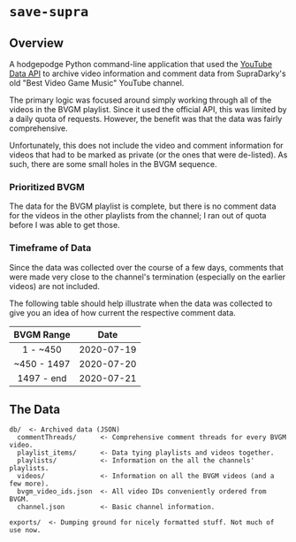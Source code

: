 # `save-supra`
## Overview
A hodgepodge Python command-line application that used the [YouTube Data API](https://developers.google.com/youtube/v3/docs)
to archive video information and  comment data from SupraDarky's old "Best Video
Game Music" YouTube channel.

The primary logic was focused around simply working through all of the videos in
the BVGM playlist. Since it used the official API, this was limited by a daily
quota of requests. However, the benefit was that the data was fairly comprehensive.

Unfortunately, this does not include the video and comment information for videos
that had to be marked as private (or the ones that were de-listed). As such,
there are some small holes in the BVGM sequence.

### Prioritized BVGM
The data for the BVGM playlist is complete, but there is no comment
data for the videos in the other playlists from the channel; I ran out of quota
before I was able to get those.

### Timeframe of Data
Since the data was collected over the course of a few days, comments that were
made very close to the channel's termination (especially on the earlier videos)
are not included.

The following table should help illustrate when the data was collected to give
you an idea of how current the respective comment data.

| BVGM Range  | Date       |
|:-----------:|------------|
| 1 - ~450    | 2020-07-19 |
| ~450 - 1497 | 2020-07-20 |
| 1497 - end  | 2020-07-21 |

## The Data
```
db/  <- Archived data (JSON)
  commentThreads/      <- Comprehensive comment threads for every BVGM video.
  playlist_items/      <- Data tying playlists and videos together.
  playlists/           <- Information on the all the channels' playlists.
  videos/              <- Information on all the BVGM videos (and a few more).
  bvgm_video_ids.json  <- All video IDs conveniently ordered from BVGM.
  channel.json         <- Basic channel information.

exports/  <- Dumping ground for nicely formatted stuff. Not much of use now.
```
